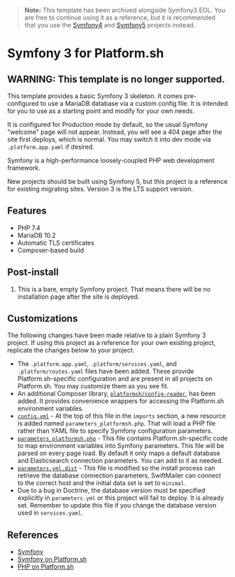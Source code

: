 > **Note:** This template has been archived alongside Symfony3 EOL. You are free to continue using it as a reference, but it is recommended that you use the [Symfony4](https://github.com/platformsh-templates/symfony4) and [Symfony5](https://github.com/platformsh-templates/symfony5) projects instead.

# Symfony 3 for Platform.sh

## WARNING: This template is no longer supported.


This template provides a basic Symfony 3 skeleton.  It comes pre-configured to use a MariaDB database via a custom config file.  It is intended for you to use as a starting point and modify for your own needs.

It is configured for Production mode by default, so the usual Symfony "welcome" page will not appear.  Instead, you will see a 404 page after the site first deploys, which is normal.  You may switch it into dev mode via `.platform.app.yaml` if desired.

Symfony is a high-performance loosely-coupled PHP web development framework.

New projects should be built using Symfony 5, but this project is a reference for existing migrating sites.  Version 3 is the LTS support version.

## Features

* PHP 7.4
* MariaDB 10.2
* Automatic TLS certificates
* Composer-based build

## Post-install

1. This is a bare, empty Symfony project.  That means there will be no installation page after the site is deployed.

## Customizations

The following changes have been made relative to a plain Symfony 3 project.  If using this project as a reference for your own existing project, replicate the changes below to your project.

* The `.platform.app.yaml`, `.platform/services.yaml`, and `.platform/routes.yaml` files have been added.  These provide Platform.sh-specific configuration and are present in all projects on Platform.sh.  You may customize them as you see fit.
* An additional Composer library, [`platformsh/config-reader`](https://github.com/platformsh/config-reader-php), has been added.  It provides convenience wrappers for accessing the Platform.sh environment variables.
* [`config.yml`](/app/config/config.yml) - At the top of this file in the `imports` section, a new resource is added named `parameters_platformsh.php`.  That will load a PHP file rather than YAML file to specify Symfony configuration parameters.
* [`parameters_platformsh.php`](/app/config/parameters_platformsh.php) - This file contains Platform.sh-specific code to map environment variables into Symfony parameters. This file will be parsed on every page load. By default it only maps a default database and Elasticsearch connection parameters. You can add to it as needed.
* [`parameters.yml.dist`](/app/config/parameters.yml.dist) - This file is modified so the install process can retrieve the database connection parameters, SwiftMailer can connect to the correct host and the initial data set is set to `minimal`.
* Due to a bug in Doctrine, the database version must be specified explicitly in `parameters.yml` or this project will fail to deploy.  It is already set.  Remember to update this file if you change the database version used in `services.yaml`.

## References

* [Symfony](https://symfony.com/)
* [Symfony on Platform.sh](https://docs.platform.sh/frameworks/symfony.html)
* [PHP on Platform.sh](https://docs.platform.sh/languages/php.html)
